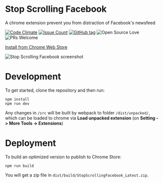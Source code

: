 # Stop Scrolling Facebook
A chrome extension prevent you from distraction of Facebook's newsfeed

[![Code Climate](https://codeclimate.com/github/tobernguyen/stop-scrolling-facebook/badges/gpa.svg)](https://codeclimate.com/github/tobernguyen/stop-scrolling-facebook)
[![Issue Count](https://codeclimate.com/github/tobernguyen/stop-scrolling-facebook/badges/issue_count.svg)](https://codeclimate.com/github/tobernguyen/stop-scrolling-facebook)
[![GitHub tag](https://img.shields.io/github/tag/strongloop/express.svg)](https://github.com/tobernguyen/stop-scrolling-facebook)
![Open Source Love](https://badges.frapsoft.com/os/mit/mit.svg?v=102)
![PRs Welcome](https://img.shields.io/badge/PRs-welcome-brightgreen.svg)

[Install from Chrome Web Store](https://chrome.google.com/webstore/detail/stop-scrolling-facebook/iceobahpfmegcflceepjpplhhbhdlakk)

![Stop Scrolling Facebook screenshot](http://i.imgur.com/wA3LSZz.png)

# Development
To get started, clone the repository and then run:
```
npm install
npm run dev
```

Any changes in `/src` will be built by webpack to folder `/dist/unpacked/`, which can be loaded to chrome via **Load unpacked extension** (on **Setting -> More Tools -> Extensions**)

# Deployment
To build an optimized version to publish to Chrome Store:
```
npm run build
```

You will get a zip file in `dist/build/StopScrollingFacebook_Latest.zip`.

